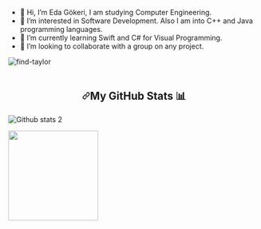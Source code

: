 - 👋 Hi, I’m Eda Gökeri, I am studying Computer Engineering.
- 👀 I’m interested in Software Development. Also I am into C++ and Java programming languages.
- 🌱 I’m currently learning Swift and C# for Visual Programming.
- 💞️ I’m looking to collaborate with a group on any project.

<!---
egokeri/egokeri is a ✨ special ✨ repository because its `README.md` (this file) appears on your GitHub profile.
You can click the Preview link to take a look at your changes.
--->
![find-taylor](https://user-images.githubusercontent.com/112097628/201519388-dead22ca-0657-480b-91b4-0747dfcab5f2.gif)
<br><br>

<h2 align="center" dir="auto"><a id="user-content-my-github-stats-bar_chart" class="anchor" aria-hidden="true" href="#my-github-stats-bar_chart"><svg class="octicon octicon-link" viewBox="0 0 16 16" version="1.1" width="16" height="16" aria-hidden="true"><path fill-rule="evenodd" d="M7.775 3.275a.75.75 0 001.06 1.06l1.25-1.25a2 2 0 112.83 2.83l-2.5 2.5a2 2 0 01-2.83 0 .75.75 0 00-1.06 1.06 3.5 3.5 0 004.95 0l2.5-2.5a3.5 3.5 0 00-4.95-4.95l-1.25 1.25zm-4.69 9.64a2 2 0 010-2.83l2.5-2.5a2 2 0 012.83 0 .75.75 0 001.06-1.06 3.5 3.5 0 00-4.95 0l-2.5 2.5a3.5 3.5 0 004.95 4.95l1.25-1.25a.75.75 0 00-1.06-1.06l-1.25 1.25a2 2 0 01-2.83 0z"></path></svg></a>My GitHub Stats <g-emoji class="g-emoji" alias="bar_chart" fallback-src="https://github.githubassets.com/images/icons/emoji/unicode/1f4ca.png">📊</g-emoji></h2>

![Github stats 2](https://github-readme-stats.vercel.app/api?username=egokeri&show_icons=true&theme=tokyonight)

<img src="https://github-readme-stats.vercel.app/api/top-langs/?username=egokeri&layout=compact&theme=tokyonight" height="180" data-canonical-src="https://github-readme-stats.vercel.app/api/top-langs/?username=egokeri&amp;layout=compact&amp;theme=tokyonight" style="max-width: 100%;"></a>
</p
